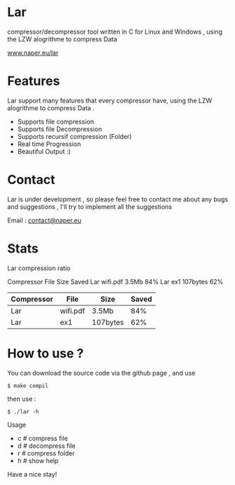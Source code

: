 # Lar
compressor/decompressor tool written in C for Linux and Windows , using the LZW alogrithme to compress Data

www.naper.eu/lar

# Features
Lar support many features that every compressor have, using the LZW alogrithme to compress Data . 

- Supports file compression
- Supports file Decompression
- Supports recursif compression (Folder)
- Real time Progression
- Beautiful Output :)

# Contact 
Lar is under development , so please feel free to contact me about any bugs and suggestions , I'll try to implement all the suggestions

Email : contact@naper.eu

# Stats
Lar compression ratio

Compressor	File	Size	Saved
Lar	wifi.pdf	3.5Mb	84%
Lar	ex1	107bytes	62%

Compressor    | File         | Size         | Saved 
------------- | -------------| -------------| -------------
Lar           | wifi.pdf     | 3.5Mb        | 84% 
Lar           | ex1          | 107bytes     | 62%

# How to use ?

You can download the source code via the github page , and use

    $ make compil

then use :

    $ ./lar -h
Usage

- c # compress file
- d # decompress file
- r # compress folder
- h # show help

Have a nice stay!
